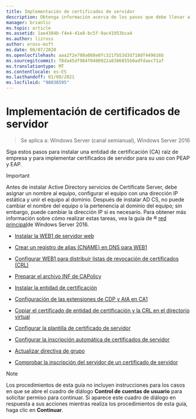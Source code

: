 ```yaml
---
title: Implementación de certificados de servidor
description: Obtenga información acerca de los pasos que debe llevar a cabo para instalar una entidad de certificación raíz de empresa e implementar certificados de servidor para su uso con PEAP y EAP.
manager: brianlic
ms.topic: article
ms.assetid: 1ae4384b-f4e4-41e8-bc5f-9ac41953bca4
ms.author: lizross
author: eross-msft
ms.date: 08/07/2020
ms.openlocfilehash: aaa2f2e780a088e0fc321fb53d3d710df449616b
ms.sourcegitcommit: f8da45df984f0400922a8306855b0adfdaec71af
ms.translationtype: MT
ms.contentlocale: es-ES
ms.lasthandoff: 01/08/2021
ms.locfileid: "98038595"
---
```

# <a name="server-certificate-deployment"></a>Implementación de certificados de servidor

>Se aplica a: Windows Server (canal semianual), Windows Server 2016

Siga estos pasos para instalar una entidad de certificación (CA) raíz de empresa y para implementar certificados de servidor para su uso con PEAP y EAP.

> [!IMPORTANT]
> Antes de instalar Active Directory servicios de Certificate Server, debe asignar un nombre al equipo, configurar el equipo con una dirección IP estática y unir el equipo al dominio. Después de instalar AD CS, no puede cambiar el nombre del equipo o la pertenencia al dominio del equipo; sin embargo, puede cambiar la dirección IP si es necesario. Para obtener más información sobre cómo realizar estas tareas, vea la guía de &reg; [red principal](../../Core-Network-Guide.md)de Windows Server 2016.


-   [Instalar la WEB1 de servidor web](../../../core-network-guide/cncg/server-certs/Install-the-Web-Server-WEB1.md)

-   [Crear un registro de alias (CNAME) en DNS para WEB1](../../../core-network-guide/cncg/server-certs/Create-an-Alias-CNAME-Record-in-DNS-for-WEB1.md)

-   [Configurar WEB1 para distribuir listas de revocación de certificados (CRL)](../../../core-network-guide/cncg/server-certs/Configure-WEB1-to-Distribute-Certificate-Revocation-Lists.md)

-   [Preparar el archivo INF de CAPolicy](../../../core-network-guide/cncg/server-certs/Prepare-the-CAPolicy-inf-File.md)

-   [Instalar la entidad de certificación](../../../core-network-guide/cncg/server-certs/Install-the-Certification-Authority.md)

-   [Configuración de las extensiones de CDP y AIA en CA1](../../../core-network-guide/cncg/server-certs/Configure-the-CDP-and-AIA-Extensions-on-CA1.md)

-   [Copiar el certificado de entidad de certificación y la CRL en el directorio virtual](../../../core-network-guide/cncg/server-certs/Copy-the-CA-Certificate-and-CRL-to-the-Virtual-Directory.md)

-   [Configurar la plantilla de certificado de servidor](../../../core-network-guide/cncg/server-certs/Configure-the-Server-Certificate-Template.md)

-   [Configurar la inscripción automática de certificados de servidor](../../../core-network-guide/cncg/server-certs/Configure-Server-Certificate-Autoenrollment.md)

-   [Actualizar directiva de grupo](../../../core-network-guide/cncg/server-certs/Refresh-Group-Policy.md)

-   [Comprobar la inscripción del servidor de un certificado de servidor](../../../core-network-guide/cncg/server-certs/Verify-Server-Enrollment-of-a-Server-Certificate.md)

> [!NOTE]
> Los procedimientos de esta guía no incluyen instrucciones para los casos en que se abre el cuadro de diálogo **Control de cuentas de usuario** para solicitar permiso para continuar. Si aparece este cuadro de diálogo en respuesta a sus acciones mientras realiza los procedimientos de esta guía, haga clic en **Continuar**.



